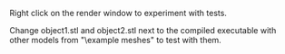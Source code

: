 Right click on the render window to experiment with tests.

Change object1.stl and object2.stl next to the compiled executable with other 
models from "\example meshes" to test with them.